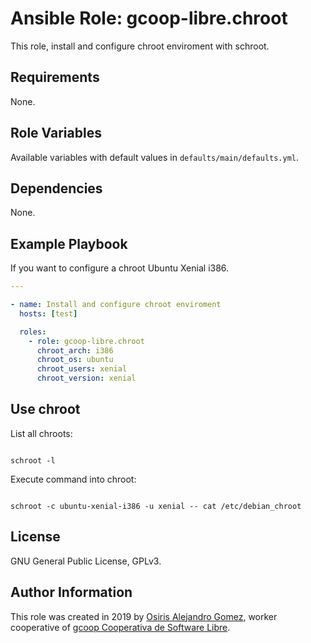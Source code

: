 # Ansible Role: gcoop-libre.chroot

This role, install and configure chroot enviroment with schroot.

## Requirements

None.

## Role Variables

Available variables with default values in `defaults/main/defaults.yml`.

## Dependencies

None.

## Example Playbook

If you want to configure a chroot Ubuntu Xenial i386.

```yaml
---

- name: Install and configure chroot enviroment
  hosts: [test]

  roles:
    - role: gcoop-libre.chroot
      chroot_arch: i386
      chroot_os: ubuntu
      chroot_users: xenial
      chroot_version: xenial

```

## Use chroot

List all chroots:

```

schroot -l

```

Execute command into chroot:

```

schroot -c ubuntu-xenial-i386 -u xenial -- cat /etc/debian_chroot

```

## License

GNU General Public License, GPLv3.

## Author Information

This role was created in 2019 by
 [Osiris Alejandro Gomez](http://osiux.com/), worker cooperative of
 [gcoop Cooperativa de Software Libre](http://www.gcoop.coop/).
